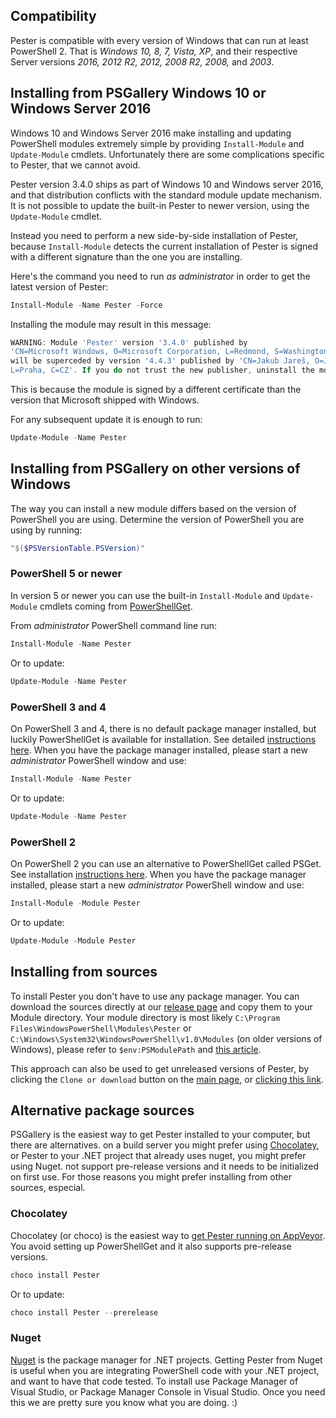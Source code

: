 ## Compatibility

Pester is compatible with every version of Windows that can run at least PowerShell 2. That is *Windows 10, 8, 7, Vista, XP*, and their respective Server versions *2016, 2012 R2, 2012, 2008 R2, 2008,* and *2003*.

## Installing from PSGallery Windows 10 or Windows Server 2016

Windows 10 and Windows Server 2016 make installing and updating PowerShell modules extremely simple by providing `Install-Module` and `Update-Module` cmdlets. Unfortunately there are some complications specific to Pester, that we cannot avoid.

Pester version 3.4.0 ships as part of Windows 10 and Windows server 2016, and that distribution conflicts with the standard module update mechanism. It is not possible to update the built-in Pester to newer version, using the `Update-Module` cmdlet.

Instead you need to perform a new side-by-side installation of Pester, because `Install-Module` detects the current installation of Pester is signed with a different signature than the one you are installing.

Here's the command you need to run _as administrator_ in order to get the latest version of Pester:

```powershell
Install-Module -Name Pester -Force
```

Installing the module may result in this message:

```powershell
WARNING: Module 'Pester' version '3.4.0' published by
'CN=Microsoft Windows, O=Microsoft Corporation, L=Redmond, S=Washington, C=US'
will be superceded by version '4.4.3' published by 'CN=Jakub Jareš, O=Jakub Jareš,
L=Praha, C=CZ'. If you do not trust the new publisher, uninstall the module.
```

This is because the module is signed by a different certificate than the version that Microsoft shipped with Windows.

For any subsequent update it is enough to run:

```powershell
Update-Module -Name Pester
```

## Installing from PSGallery on other versions of Windows

The way you can install a new module differs based on the version of PowerShell you are using. Determine the version of  PowerShell you are using by running:

```powershell
"$($PSVersionTable.PSVersion)"
```

### PowerShell 5 or newer

In version 5 or newer you can use the built-in `Install-Module` and `Update-Module` cmdlets coming from [PowerShellGet](https://github.com/PowerShell/PowerShellGet).

From _administrator_ PowerShell command line run:

```powershell
Install-Module -Name Pester
```

Or to update:

```powershell
Update-Module -Name Pester
```

### PowerShell 3 and 4

On PowerShell 3 and 4, there is no default package manager installed, but luckily PowerShellGet is available for installation. See detailed [instructions here](https://docs.microsoft.com/en-us/powershell/gallery/installing-psget#get-powershellget-module-for-powershell-versions-30-and-40). When you have the package manager installed, please start a new _administrator_ PowerShell window and use:

```powershell
Install-Module -Name Pester
```

Or to update:

```powershell
Update-Module -Name Pester
```

### PowerShell 2

On PowerShell 2 you can use an alternative to PowerShellGet called PSGet. See installation [instructions here](http://psget.net/). When you have the package manager installed, please start a new _administrator_ PowerShell window and use:

```powershell
Install-Module -Module Pester
```

Or to update:

```powershell
Update-Module -Module Pester
```

## Installing from sources

To install Pester you don't have to use any package manager. You can download the sources directly at our [release page](https://github.com/pester/Pester/releases) and copy them to your Module directory. Your module directory is most likely `C:\Program Files\WindowsPowerShell\Modules\Pester` or `C:\Windows\System32\WindowsPowerShell\v1.0\Modules` (on older versions of Windows), please refer to `$env:PSModulePath` and [this article](https://msdn.microsoft.com/en-us/library/dd878350(v=vs.85).aspx).

This approach can also be used to get unreleased versions of Pester, by clicking the `Clone or download` button on the [main page](https://github.com/pester/Pester), or [clicking this link](https://github.com/pester/Pester/archive/master.zip).

## Alternative package sources

PSGallery is the easiest way to get Pester installed to your computer, but there are alternatives. on a build server you might prefer using [Chocolatey](https://chocolatey.org/), or  Pester to your .NET project that already uses nuget, you might prefer using Nuget.  not support pre-release versions and it needs to be initialized on first use. For those reasons you might prefer installing from other sources, especial.

### Chocolatey

Chocolatey (or choco) is the easiest way to [get Pester running on AppVeyor](https://github.com/pester/Pester#build-server-integration). You avoid setting up PowerShellGet and it also supports pre-release versions.

```powershell
choco install Pester
```

Or to update:

```powershell
choco install Pester --prerelease
```

### Nuget

[Nuget](http://nuget.org/) is the package manager for .NET projects. Getting Pester from Nuget is useful when you are integrating PowerShell code with your .NET project, and want to have that code tested. To install use Package Manager of Visual Studio, or Package Manager Console in Visual Studio. Once you need this we are pretty sure you know what you are doing. :)
